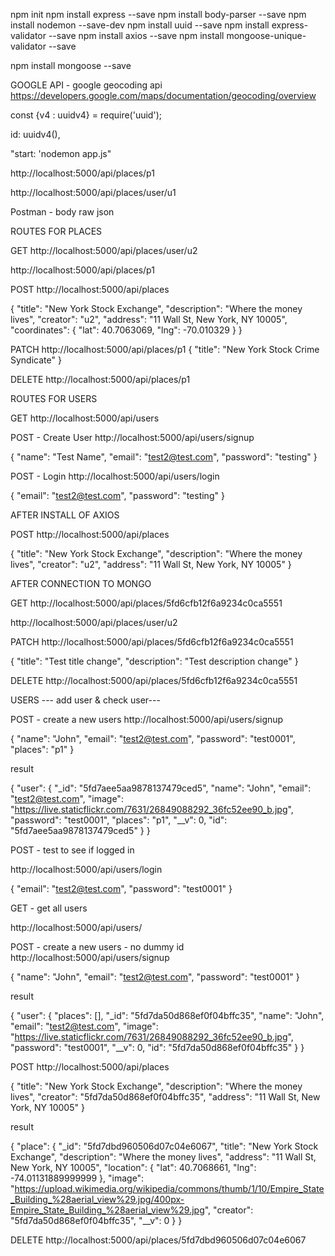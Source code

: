 npm init
npm install express --save
npm install body-parser --save
npm install nodemon --save-dev
npm install uuid --save
npm install express-validator --save
npm install axios --save
npm install mongoose-unique-validator --save

npm install mongoose --save

GOOGLE API - google geocoding api
https://developers.google.com/maps/documentation/geocoding/overview


const {v4 : uuidv4} = require('uuid');
    
id: uuidv4(),


"start: 'nodemon app.js"


http://localhost:5000/api/places/p1

http://localhost:5000/api/places/user/u1

Postman - body raw json

ROUTES FOR PLACES

GET
http://localhost:5000/api/places/user/u2

http://localhost:5000/api/places/p1


POST
http://localhost:5000/api/places

{
    "title": "New York Stock Exchange",
    "description": "Where the money lives",
    "creator": "u2",
    "address": "11 Wall St, New York, NY 10005",
    "coordinates": {
        "lat": 40.7063069, 
        "lng": -70.010329
    }
}

PATCH
http://localhost:5000/api/places/p1
{
    "title": "New York Stock Crime Syndicate"
}

DELETE
http://localhost:5000/api/places/p1


ROUTES FOR USERS

GET
http://localhost:5000/api/users

POST - Create User
http://localhost:5000/api/users/signup

{
  "name": "Test Name",
  "email": "test2@test.com",
  "password": "testing" 
}

POST - Login
http://localhost:5000/api/users/login

{
  "email": "test2@test.com",
  "password": "testing" 
}

AFTER INSTALL OF AXIOS

POST
http://localhost:5000/api/places

{
    "title": "New York Stock Exchange",
    "description": "Where the money lives",
    "creator": "u2",
    "address": "11 Wall St, New York, NY 10005"
}

AFTER CONNECTION TO MONGO

GET
http://localhost:5000/api/places/5fd6cfb12f6a9234c0ca5551

http://localhost:5000/api/places/user/u2

PATCH
http://localhost:5000/api/places/5fd6cfb12f6a9234c0ca5551

{
    "title": "Test title change",
    "description": "Test description change"
}

DELETE
http://localhost:5000/api/places/5fd6cfb12f6a9234c0ca5551



USERS --- add user & check user---

POST - create a new users
http://localhost:5000/api/users/signup

{
  "name": "John",
  "email": "test2@test.com",
  "password": "test0001",
  "places": "p1"
}

result

{
    "user": {
        "_id": "5fd7aee5aa9878137479ced5",
        "name": "John",
        "email": "test2@test.com",
        "image": "https://live.staticflickr.com/7631/26849088292_36fc52ee90_b.jpg",
        "password": "test0001",
        "places": "p1",
        "__v": 0,
        "id": "5fd7aee5aa9878137479ced5"
    }
}

POST - test to see if logged in

http://localhost:5000/api/users/login

{
  "email": "test2@test.com",
  "password": "test0001"
}

GET - get all users

http://localhost:5000/api/users/


POST - create a new users - no dummy id
http://localhost:5000/api/users/signup

{
  "name": "John",
  "email": "test2@test.com",
  "password": "test0001"
}

result

{
    "user": {
        "places": [],
        "_id": "5fd7da50d868ef0f04bffc35",
        "name": "John",
        "email": "test2@test.com",
        "image": "https://live.staticflickr.com/7631/26849088292_36fc52ee90_b.jpg",
        "password": "test0001",
        "__v": 0,
        "id": "5fd7da50d868ef0f04bffc35"
    }
}

POST
http://localhost:5000/api/places

{
    "title": "New York Stock Exchange",
    "description": "Where the money lives",
    "creator": "5fd7da50d868ef0f04bffc35",
    "address": "11 Wall St, New York, NY 10005"
}

result

{
    "place": {
        "_id": "5fd7dbd960506d07c04e6067",
        "title": "New York Stock Exchange",
        "description": "Where the money lives",
        "address": "11 Wall St, New York, NY 10005",
        "location": {
            "lat": 40.7068661,
            "lng": -74.01131889999999
        },
        "image": "https://upload.wikimedia.org/wikipedia/commons/thumb/1/10/Empire_State_Building_%28aerial_view%29.jpg/400px-Empire_State_Building_%28aerial_view%29.jpg",
        "creator": "5fd7da50d868ef0f04bffc35",
        "__v": 0
    }
}

DELETE
http://localhost:5000/api/places/5fd7dbd960506d07c04e6067


